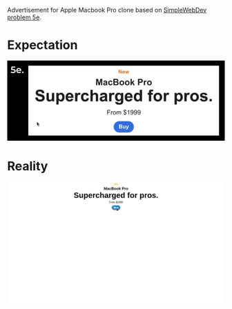 Advertisement for Apple Macbook Pro clone based on [SimpleWebDev problem 5e](https://www.youtube.com/watch?v=G3e-cpL7ofc&list=PLEPye7A7EcQZrT3VSBb7jtxnxIfY3yyG6&index=1&t=6733s).

# Expectation
![expected result](expectation.png)

# Reality
![my result](result.png)
